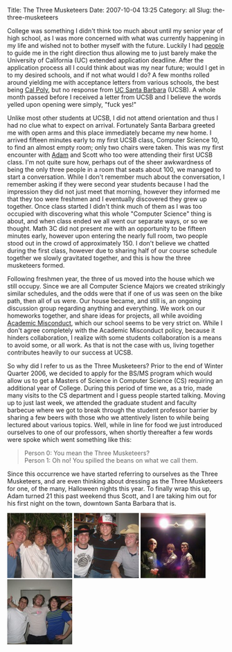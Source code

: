 Title: The Three Musketeers
Date: 2007-10-04 13:25
Category: all
Slug: the-three-musketeers

College was something I didn't think too much about until my senior year of
high school, as I was more concerned with what was currently happening in my
life and wished not to bother myself with the future. Luckily I had [people][]
to guide me in the right direction thus allowing me to just barely make the
University of California (UC) extended application deadline. After the
application process all I could think about was my near future; would I get in
to my desired schools, and if not what would I do? A few months rolled around
yielding me with acceptance letters from various schools, the best being [Cal
Poly][], but no response from [UC Santa Barbara][] (UCSB). A whole month passed
before I received a letter from UCSB and I believe the words yelled upon
opening were simply, "fuck yes!"

Unlike most other students at UCSB, I did not attend orientation and thus I had
no clue what to expect on arrival. Fortunately Santa Barbara greeted me with
open arms and this place immediately became my new home. I arrived fifteen
minutes early to my first UCSB class, Computer Science 10, to find an almost
empty room; only two chairs were taken. This was my first encounter with
[Adam][] and Scott who too were attending their first UCSB class. I'm not quite
sure how, perhaps out of the sheer awkwardness of being the only three people
in a room that seats about 100, we managed to start a conversation. While I
don't remember much about the conversation, I remember asking if they were
second year students because I had the impression they did not just meet that
morning, however they informed me that they too were freshmen and I eventually
discovered they grew up together. Once class started I didn't think much of
them as I was too occupied with discovering what this whole "Computer Science"
thing is about, and when class ended we all went our separate ways, or so we
thought. Math 3C did not present me with an opportunity to be fifteen minutes
early, however upon entering the nearly full room, two people stood out in the
crowd of approximately 150. I don't believe we chatted during the first class,
however due to sharing half of our course schedule together we slowly
gravitated together, and this is how the three musketeers formed.

Following freshmen year, the three of us moved into the house which we still
occupy. Since we are all Computer Science Majors we created strikingly similar
schedules, and the odds were that if one of us was seen on the bike path, then
all of us were. Our house became, and still is, an ongoing discussion group
regarding anything and everything. We work on our homeworks together, and share
ideas for projects, all while avoiding [Academic Misconduct][], which our
school seems to be very strict on. While I don't agree completely with the
Academic Misconduct policy, because it hinders collaboration, I realize with
some students collaboration is a means to avoid some, or all work. As that is
not the case with us, living together contributes heavily to our success at
UCSB.

So why did I refer to us as the Three Musketeers? Prior to the end of Winter
Quarter 2006, we decided to apply for the BS/MS program which would allow us to
get a Masters of Science in Computer Science (CS) requiring an additional year
of College. During this period of time we, as a trio, made many visits to the
CS department and I guess people started talking. Moving up to just last week,
we attended the graduate student and faculty barbecue where we got to break
through the student professor barrier by sharing a few beers with those who we
attentively listen to while being lectured about various topics. Well, while in
line for food we just introduced ourselves to one of our professors, when
shortly thereafter a few words were spoke which went something like this:

> Person 0: You mean the Three Musketeers?  
> Person 1: Oh no! You spilled the beans on what we call them.

Since this occurrence we have started referring to ourselves as the Three
Musketeers, and are even thinking about dressing as the Three Musketeers for
one, of the many, Halloween nights this year. To finally wrap this up, Adam
turned 21 this past weekend thus Scott, and I are taking him out for his first
night on the town, downtown Santa Barbara that is.

[![Bryce, Adam, Scott - Sophomore Year Cocktail Party][]](/images/2007/10/sophmore0.jpg)
[![Scott, Adam, Bryce - Sophomore Year With Silly Hats][]](/images/2007/10/sophmore1.jpg)
[![Bryce, Adam, Scott - Junior Year Halloween as Top Gun Pilots][]](/images/2007/10/junior.jpg)
[![Scott, Bryce, Adam - Senior Year Good Times][]](/images/2007/10/senior.jpg)

  [people]: http://blogthismom.blogspot.com/
  [Cal Poly]: http://www.calpoly.edu/
  [UC Santa Barbara]: http://www.ucsb.edu/
  [Adam]: http://www.adamdoupe.com/
  [Academic Misconduct]: http://cs.ucsb.edu/~bboe/random/AcademicMisconduct.html
  [Bryce, Adam, Scott - Sophomore Year Cocktail Party]: /images/2007/10/sophmore0-150x150.jpg
  [Scott, Adam, Bryce - Sophomore Year With Silly Hats]: /images/2007/10/sophmore1-150x150.jpg
  [Bryce, Adam, Scott - Junior Year Halloween as Top Gun Pilots]: /images/2007/10/junior-150x150.jpg
  [Scott, Bryce, Adam - Senior Year Good Times]: /images/2007/10/senior-150x150.jpg
